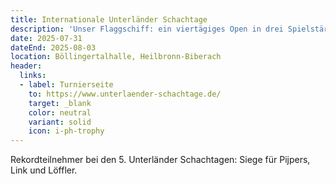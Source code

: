 ```yaml
---
title: Internationale Unterländer Schachtage
description: 'Unser Flaggschiff: ein viertägiges Open in drei Spielstärkeklassen (A-, B- und C-Turnier).'
date: 2025-07-31
dateEnd: 2025-08-03
location: Böllingertalhalle, Heilbronn-Biberach
header:
  links:
  - label: Turnierseite
    to: https://www.unterlaender-schachtage.de/
    target: _blank
    color: neutral
    variant: solid
    icon: i-ph-trophy
---
```


<card-group>
<card title="Unterländer Schachtage 2024" to="/blog/article/unterlaender-schachtage-2024">

Rekordteilnehmer bei den 5. Unterländer Schachtagen: Siege für Pijpers, Link und Löffler.

</card>
</card-group>
